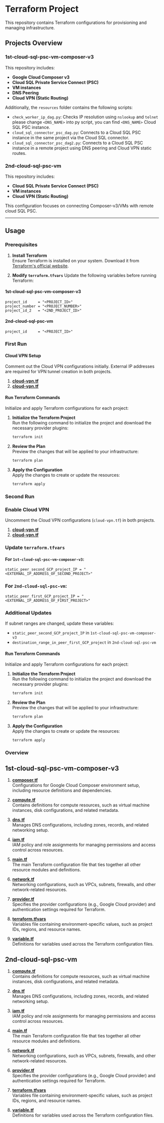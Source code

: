 # Terraform Project

This repository contains Terraform configurations for provisioning and managing infrastructure.

## Projects Overview

### 1st-cloud-sql-psc-vm-composer-v3
This repository includes:
- **Google Cloud Composer v3**
- **Cloud SQL Private Service Connect (PSC)**
- **VM instances**
- **DNS Peering**
- **Cloud VPN (Static Routing)**

Additionally, the `resources` folder contains the following scripts:
- `check_worker_ip_dag.py`: Checks IP resolution using `nslookup` and `telnet` please change `<DNS_NAME>` into py script, you can find `<DNS_NAME>` Cloud SQL PSC instance.
- `cloud_sql_connector_psc_dag.py`: Connects to a Cloud SQL PSC instance in the same project via the Cloud SQL connector.
- `cloud_sql_connector_psc_dag2.py`: Connects to a Cloud SQL PSC instance in a remote project using DNS peering and Cloud VPN static routes.

### 2nd-cloud-sql-psc-vm
This repository includes:
- **Cloud SQL Private Service Connect (PSC)**
- **VM instances**
- **Cloud VPN (Static Routing)**

This configuration focuses on connecting Composer-v3/VMs with remote cloud SQL PSC.

---

## Usage

### Prerequisites
1. **Install Terraform**  
   Ensure Terraform is installed on your system. Download it from [Terraform's official website](https://www.terraform.io/downloads.html).

2. **Modify `terraform.tfvars`**
   Update the following variables before running Terraform:

#### 1st-cloud-sql-psc-vm-composer-v3
```hcl
project_id     = "<PROJECT_ID>"
project_number = "<PROJECT_NUMBER>"
project_id_2   = "<2ND_PROJECT_ID>"
```
#### 2nd-cloud-sql-psc-vm
```hcl
project_id     = "<PROJECT_ID>"
```

### First Run

#### Cloud VPN Setup
Comment out the Cloud VPN configurations initially. External IP addresses are required for VPN tunnel creation in both projects.
1. **[cloud-vpn.tf](./1st-cloud-sql-psc-vm-composer-v3/cloud-vpn.tf)** 
2. **[cloud-vpn.tf](./2nd-cloud-sql-psc-vm/cloud-vpn.tf)**  

#### Run Terraform Commands
Initialize and apply Terraform configurations for each project:

1. **Initialize the Terraform Project**  
   Run the following command to initialize the project and download the necessary provider plugins:
   ```bash
   terraform init
   ```

2. **Review the Plan**  
   Preview the changes that will be applied to your infrastructure:
   ```bash
   terraform plan
   ```
3. **Apply the Configuration**  
   Apply the changes to create or update the resources:
   ```bash
   terraform apply
   ```

### Second Run

### Enable Cloud VPN
Uncomment the Cloud VPN configurations (`cloud-vpn.tf`) in both projects.
1. **[cloud-vpn.tf](./1st-cloud-sql-psc-vm-composer-v3/cloud-vpn.tf)** 
2. **[cloud-vpn.tf](./2nd-cloud-sql-psc-vm/cloud-vpn.tf)**  

### Update `terraform.tfvars`

#### For `1st-cloud-sql-psc-vm-composer-v3`:
```text
static_peer_second_GCP_project_IP = "<EXTERNAL_IP_ADDRESS_OF_SECOND_PROJECT>"
```

### For `2nd-cloud-sql-psc-vm`:
```text
static_peer_first_GCP_project_IP = "<EXTERNAL_IP_ADDRESS_OF_FIRST_PROJECT>"
```

### Additional Updates
If subnet ranges are changed, update these variables:

- `static_peer_second_GCP_project_IP` in `1st-cloud-sql-psc-vm-composer-v3`
- `destination_range_in_peer_first_GCP_project` in `2nd-cloud-sql-psc-vm`

#### Run Terraform Commands
Initialize and apply Terraform configurations for each project:

1. **Initialize the Terraform Project**  
   Run the following command to initialize the project and download the necessary provider plugins:
   ```bash
   terraform init
   ```

2. **Review the Plan**  
   Preview the changes that will be applied to your infrastructure:
   ```bash
   terraform plan
   ```
3. **Apply the Configuration**  
   Apply the changes to create or update the resources:
   ```bash
   terraform apply
   ```

### Overview

## 1st-cloud-sql-psc-vm-composer-v3

1. **[composer.tf](./1st-cloud-sql-psc-vm-composer-v3/composer.tf)**  
   Configurations for Google Cloud Composer environment setup, including resource definitions and dependencies.

2. **[compute.tf](./1st-cloud-sql-psc-vm-composer-v3/compute.tf)**  
   Contains definitions for compute resources, such as virtual machine instances, disk configurations, and related metadata.

3. **[dns.tf](./1st-cloud-sql-psc-vm-composer-v3/dns.tf)**  
   Manages DNS configurations, including zones, records, and related networking setup.

4. **[iam.tf](./1st-cloud-sql-psc-vm-composer-v3/iam.tf)**  
   IAM policy and role assignments for managing permissions and access control across resources.

5. **[main.tf](./1st-cloud-sql-psc-vm-composer-v3/main.tf)**  
   The main Terraform configuration file that ties together all other resource modules and definitions.

6. **[network.tf](./1st-cloud-sql-psc-vm-composer-v3/network.tf)**  
   Networking configurations, such as VPCs, subnets, firewalls, and other network-related resources.

7. **[provider.tf](./1st-cloud-sql-psc-vm-composer-v3/provider.tf)**  
   Specifies the provider configurations (e.g., Google Cloud provider) and authentication settings required for Terraform.

8. **[terraform.tfvars](./1st-cloud-sql-psc-vm-composer-v3/terraform.tfvars)**  
   Variables file containing environment-specific values, such as project IDs, regions, and resource names.

9. **[variable.tf](./1st-cloud-sql-psc-vm-composer-v3/variable.tf)**  
   Definitions for variables used across the Terraform configuration files.


## 2nd-cloud-sql-psc-vm

1. **[compute.tf](./2nd-cloud-sql-psc-vm/compute.tf)**  
   Contains definitions for compute resources, such as virtual machine instances, disk configurations, and related metadata.

2. **[dns.tf](./2nd-cloud-sql-psc-vm/dns.tf)**  
   Manages DNS configurations, including zones, records, and related networking setup.

3. **[iam.tf](./2nd-cloud-sql-psc-vm/iam.tf)**  
   IAM policy and role assignments for managing permissions and access control across resources.

4. **[main.tf](./2nd-cloud-sql-psc-vm/main.tf)**  
   The main Terraform configuration file that ties together all other resource modules and definitions.

5. **[network.tf](./2nd-cloud-sql-psc-vm/network.tf)**  
   Networking configurations, such as VPCs, subnets, firewalls, and other network-related resources.

6. **[provider.tf](./2nd-cloud-sql-psc-vm/provider.tf)**  
   Specifies the provider configurations (e.g., Google Cloud provider) and authentication settings required for Terraform.

7. **[terraform.tfvars](./2nd-cloud-sql-psc-vm/terraform.tfvars)**  
   Variables file containing environment-specific values, such as project IDs, regions, and resource names.

8. **[variable.tf](./2nd-cloud-sql-psc-vm/variable.tf)**  
   Definitions for variables used across the Terraform configuration files.



   